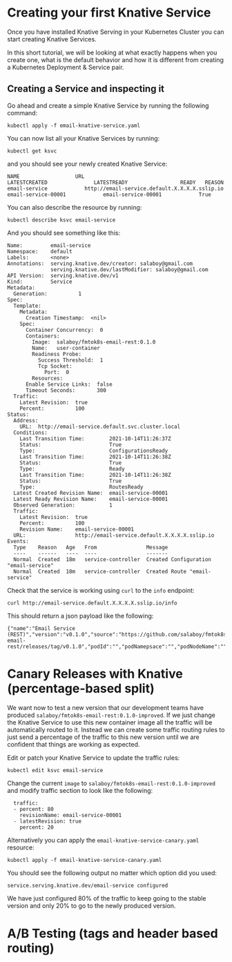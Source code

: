 # Creating your first Knative Service

Once you have installed Knative Serving in your Kubernetes Cluster you can start creating Knative Services. 

In this short tutorial, we will be looking at what exactly happens when you create one, what is the default behavior and how it is different from creating a Kubernetes Deployment & Service pair. 

## Creating a Service and inspecting it

Go ahead and create a simple Knative Service by running the following command: 

```
kubectl apply -f email-knative-service.yaml
```

You can now list all your Knative Services by running: 
```
kubectl get ksvc
```

and you should see your newly created Knative Service:
```
NAME                  URL                                                        LATESTCREATED               LATESTREADY                 READY   REASON
email-service            http://email-service.default.X.X.X.X.sslip.io            email-service-00001            email-service-00001            True    

```

You can also describe the resource by running:

```
kubectl describe ksvc email-service
```

And you should see something like this: 

```
Name:         email-service
Namespace:    default
Labels:       <none>
Annotations:  serving.knative.dev/creator: salaboy@gmail.com
              serving.knative.dev/lastModifier: salaboy@gmail.com
API Version:  serving.knative.dev/v1
Kind:         Service
Metadata:
  Generation:          1
Spec:
  Template:
    Metadata:
      Creation Timestamp:  <nil>
    Spec:
      Container Concurrency:  0
      Containers:
        Image:  salaboy/fmtok8s-email-rest:0.1.0
        Name:   user-container
        Readiness Probe:
          Success Threshold:  1
          Tcp Socket:
            Port:  0
        Resources:
      Enable Service Links:  false
      Timeout Seconds:       300
  Traffic:
    Latest Revision:  true
    Percent:          100
Status:
  Address:
    URL:  http://email-service.default.svc.cluster.local
  Conditions:
    Last Transition Time:        2021-10-14T11:26:37Z
    Status:                      True
    Type:                        ConfigurationsReady
    Last Transition Time:        2021-10-14T11:26:38Z
    Status:                      True
    Type:                        Ready
    Last Transition Time:        2021-10-14T11:26:38Z
    Status:                      True
    Type:                        RoutesReady
  Latest Created Revision Name:  email-service-00001
  Latest Ready Revision Name:    email-service-00001
  Observed Generation:           1
  Traffic:
    Latest Revision:  true
    Percent:          100
    Revision Name:    email-service-00001
  URL:                http://email-service.default.X.X.X.X.sslip.io
Events:
  Type    Reason   Age   From                Message
  ----    ------   ----  ----                -------
  Normal  Created  18m   service-controller  Created Configuration "email-service"
  Normal  Created  18m   service-controller  Created Route "email-service"
```

Check that the service is working using `curl` to the `info` endpoint:

```
curl http://email-service.default.X.X.X.X.sslip.io/info
```

This should return a json payload like the following: 

```
{"name":"Email Service (REST)","version":"v0.1.0","source":"https://github.com/salaboy/fmtok8s-email-rest/releases/tag/v0.1.0","podId":"","podNamepsace":"","podNodeName":""}
```

# Canary Releases with Knative (percentage-based split)

We want now to test a new version that our development teams have produced `salaboy/fmtok8s-email-rest:0.1.0-improved`. If we just change the Knative Service to use this new container image all the traffic will be automatically routed to it. Instead we can create some traffic routing rules to just send a percentage of the traffic to this new version until we are confident that things are working as expected. 

Edit or patch your Knative Service to update the traffic rules: 

```
kubectl edit ksvc email-service
```

Change the current `image` to `salaboy/fmtok8s-email-rest:0.1.0-improved` and modify traffic section to look like the following: 

```
  traffic: 
  - percent: 80
    revisionName: email-service-00001
  - latestRevision: true
    percent: 20
```

Alternatively you can apply the `email-knative-service-canary.yaml` resource: 

```
kubectl apply -f email-knative-service-canary.yaml
```

You should see the following output no matter which option did you used: 

```
service.serving.knative.dev/email-service configured
```

We have just configured 80% of the traffic to keep going to the stable version and only 20% to go to the newly produced version.

# A/B Testing (tags and header based routing)
